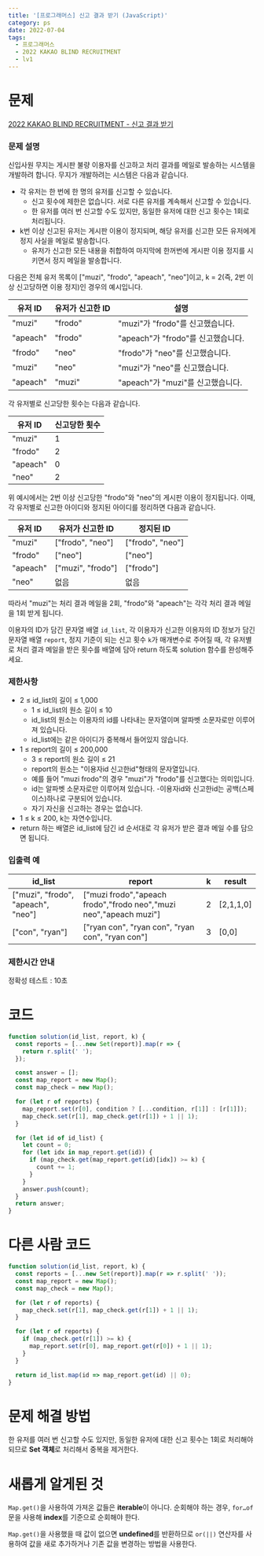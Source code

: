 ```yaml
---
title: '[프로그래머스] 신고 결과 받기 (JavaScript)'
category: ps
date: 2022-07-04
tags:
  - 프로그래머스
  - 2022 KAKAO BLIND RECRUITMENT
  - lv1
---
```


# 문제

[2022 KAKAO BLIND RECRUITMENT - 신고 결과 받기](https://school.programmers.co.kr/learn/courses/30/lessons/92334)

### 문제 설명

신입사원 무지는 게시판 불량 이용자를 신고하고 처리 결과를 메일로 발송하는 시스템을 개발하려 합니다. 무지가 개발하려는 시스템은 다음과 같습니다.

- 각 유저는 한 번에 한 명의 유저를 신고할 수 있습니다.
  - 신고 횟수에 제한은 없습니다. 서로 다른 유저를 계속해서 신고할 수 있습니다.
  - 한 유저를 여러 번 신고할 수도 있지만, 동일한 유저에 대한 신고 횟수는 1회로 처리됩니다.
- k번 이상 신고된 유저는 게시판 이용이 정지되며, 해당 유저를 신고한 모든 유저에게 정지 사실을 메일로 발송합니다.
  - 유저가 신고한 모든 내용을 취합하여 마지막에 한꺼번에 게시판 이용 정지를 시키면서 정지 메일을 발송합니다.

다음은 전체 유저 목록이 ["muzi", "frodo", "apeach", "neo"]이고, k = 2(즉, 2번 이상 신고당하면 이용 정지)인 경우의 예시입니다.

| 유저 ID  | 유저가 신고한 ID | 설명                               |
| -------- | ---------------- | ---------------------------------- |
| "muzi"   | "frodo"          | "muzi"가 "frodo"를 신고했습니다.   |
| "apeach" | "frodo"          | "apeach"가 "frodo"를 신고했습니다. |
| "frodo"  | "neo"            | "frodo"가 "neo"를 신고했습니다.    |
| "muzi"   | "neo"            | "muzi"가 "neo"를 신고했습니다.     |
| "apeach" | "muzi"           | "apeach"가 "muzi"를 신고했습니다.  |

각 유저별로 신고당한 횟수는 다음과 같습니다.

| 유저 ID  | 신고당한 횟수 |
| -------- | ------------- |
| "muzi"   | 1             |
| "frodo"  | 2             |
| "apeach" | 0             |
| "neo"    | 2             |

위 예시에서는 2번 이상 신고당한 "frodo"와 "neo"의 게시판 이용이 정지됩니다. 이때, 각 유저별로 신고한 아이디와 정지된 아이디를 정리하면 다음과 같습니다.

| 유저 ID  | 유저가 신고한 ID  | 정지된 ID        |
| -------- | ----------------- | ---------------- |
| "muzi"   | ["frodo", "neo"]  | ["frodo", "neo"] |
| "frodo"  | ["neo"]           | ["neo"]          |
| "apeach" | ["muzi", "frodo"] | ["frodo"]        |
| "neo"    | 없음              | 없음             |

따라서 "muzi"는 처리 결과 메일을 2회, "frodo"와 "apeach"는 각각 처리 결과 메일을 1회 받게 됩니다.

이용자의 ID가 담긴 문자열 배열 `id_list`, 각 이용자가 신고한 이용자의 ID 정보가 담긴 문자열 배열 `report`, 정지 기준이 되는 신고 횟수 `k`가 매개변수로 주어질 때, 각 유저별로 처리 결과 메일을 받은 횟수를 배열에 담아 return 하도록 solution 함수를 완성해주세요.

### 제한사항

- 2 ≤ id_list의 길이 ≤ 1,000
  - 1 ≤ id_list의 원소 길이 ≤ 10
  - id_list의 원소는 이용자의 id를 나타내는 문자열이며 알파벳 소문자로만 이루어져 있습니다.
  - id_list에는 같은 아이디가 중복해서 들어있지 않습니다.
- 1 ≤ report의 길이 ≤ 200,000
  - 3 ≤ report의 원소 길이 ≤ 21
  - report의 원소는 "이용자id 신고한id"형태의 문자열입니다.
  - 예를 들어 "muzi frodo"의 경우 "muzi"가 "frodo"를 신고했다는 의미입니다.
  - id는 알파벳 소문자로만 이루어져 있습니다. -이용자id와 신고한id는 공백(스페이스)하나로 구분되어 있습니다.
  - 자기 자신을 신고하는 경우는 없습니다.
- 1 ≤ k ≤ 200, k는 자연수입니다.
- return 하는 배열은 id_list에 담긴 id 순서대로 각 유저가 받은 결과 메일 수를 담으면 됩니다.

### 입출력 예

| id_list                            | report                                                             | k   | result    |
| ---------------------------------- | ------------------------------------------------------------------ | --- | --------- |
| ["muzi", "frodo", "apeach", "neo"] | ["muzi frodo","apeach frodo","frodo neo","muzi neo","apeach muzi"] | 2   | [2,1,1,0] |
| ["con", "ryan"]                    | ["ryan con", "ryan con", "ryan con", "ryan con"]                   | 3   | [0,0]     |

### 제한시간 안내

정확성 테스트 : 10초

# 코드

```js
function solution(id_list, report, k) {
  const reports = [...new Set(report)].map(r => {
    return r.split(' ');
  });

  const answer = [];
  const map_report = new Map();
  const map_check = new Map();

  for (let r of reports) {
    map_report.set(r[0], condition ? [...condition, r[1]] : [r[1]]);
    map_check.set(r[1], map_check.get(r[1]) + 1 || 1);
  }

  for (let id of id_list) {
    let count = 0;
    for (let idx in map_report.get(id)) {
      if (map_check.get(map_report.get(id)[idx]) >= k) {
        count += 1;
      }
    }
    answer.push(count);
  }
  return answer;
}
```

# 다른 사람 코드

```js
function solution(id_list, report, k) {
  const reports = [...new Set(report)].map(r => r.split(' '));
  const map_report = new Map();
  const map_check = new Map();

  for (let r of reports) {
    map_check.set(r[1], map_check.get(r[1]) + 1 || 1);
  }

  for (let r of reports) {
    if (map_check.get(r[1]) >= k) {
      map_report.set(r[0], map_report.get(r[0]) + 1 || 1);
    }
  }

  return id_list.map(id => map_report.get(id) || 0);
}
```

# 문제 해결 방법

한 유저를 여러 번 신고할 수도 있지만, 동일한 유저에 대한 신고 횟수는 1회로 처리해야 되므로 **Set 객체**로 처리해서 중복을 제거한다.

# 새롭게 알게된 것

`Map.get()`을 사용하여 가져온 값들은 **iterable**이 아니다. 순회해야 하는 경우, `for…of` 문을 사용해 **index**를 기준으로 순회해야 한다.

`Map.get()`을 사용했을 때 값이 없으면 **undefined**를 반환하므로 `or(||)` 연산자를 사용하여 값을 새로 추가하거나 기존 값을 변경하는 방법을 사용한다.
